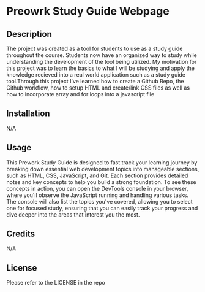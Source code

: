 # Preowrk Study Guide Webpage

## Description

 The project was created as a tool for students to use as a study guide throughout the course. Students now have an organized way to study while understanding the development of the tool being utilized. My motivation for this project was to learn the basics to what I will be studying and apply the knowledge recieved into a real world application such as a study guide tool.Through this project I've learned how to create a Github Repo, the Github workflow, how to setup HTML and create/link CSS files as well as how to incorporate array and for loops into a javascript file

## Installation

N/A

## Usage

This Prework Study Guide is designed to fast track your learning journey by breaking down essential web development topics into manageable sections, such as HTML, CSS, JavaScript, and Git. Each section provides detailed notes and key concepts to help you build a strong foundation. To see these concepts in action, you can open the DevTools console in your browser, where you'll observe the JavaScript running and handling various tasks. The console will also list the topics you've covered, allowing you to select one for focused study, ensuring that you can easily track your progress and dive deeper into the areas that interest you the most.

## Credits

N/A

## License

Please refer to the LICENSE in the repo

